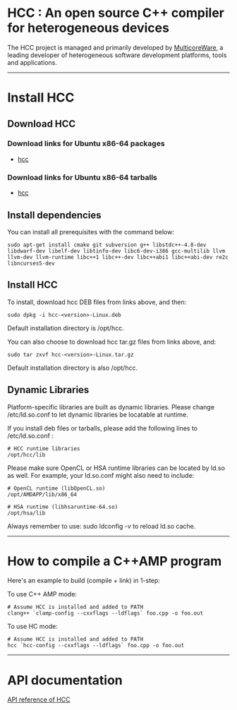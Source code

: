 # HCC : An open source C++ compiler for heterogeneous devices #
The HCC project is managed and primarily developed by [MulticoreWare](http://www.multicorewareinc.com/), a leading developer of heterogeneous software development platforms, tools and applications.  

****

# Install HCC #

## Download HCC ##

### Download links for Ubuntu x86-64 packages ###
- [hcc](https://bitbucket.org/multicoreware/cppamp-driver-ng/downloads/hcc-0.8.1549-ea9df54-27d8ed2-183de0b-Linux.deb)

### Download links for Ubuntu x86-64 tarballs ###
- [hcc](https://bitbucket.org/multicoreware/cppamp-driver-ng/downloads/hcc-0.8.1549-ea9df54-27d8ed2-183de0b-Linux.tar.gz)

## Install dependencies ##

You can install all prerequisites with the command below:
```
sudo apt-get install cmake git subversion g++ libstdc++-4.8-dev libdwarf-dev libelf-dev libtinfo-dev libc6-dev-i386 gcc-multilib llvm llvm-dev llvm-runtime libc++1 libc++-dev libc++abi1 libc++abi-dev re2c libncurses5-dev
```

## Install HCC ##

To install, download hcc DEB files from links above, and then:
```
sudo dpkg -i hcc-<version>-Linux.deb
```
Default installation directory is /opt/hcc.

You can also choose to download hcc tar.gz files from links above, and:

```
sudo tar zxvf hcc-<version>-Linux.tar.gz
```

Default installation directory is also /opt/hcc.

## Dynamic Libraries ##

Platform-specific libraries are built as dynamic libraries.  Please change /etc/ld.so.conf to let dynamic libraries be locatable at runtime.

If you install deb files or tarballs, please add the following lines to /etc/ld.so.conf :
```
# HCC runtime libraries
/opt/hcc/lib
```

Please make sure OpenCL or HSA runtime libraries can be located by ld.so as well.  For example, your ld.so.conf might also need to include:
```
# OpenCL runtime (libOpenCL.so)
/opt/AMDAPP/lib/x86_64

# HSA runtime (libhsaruntime-64.so)
/opt/hsa/lib
```

Always remember to use: sudo ldconfig -v to reload ld.so cache.

****

# How to compile a C++AMP program #

Here's an example to build (compile + link) in 1-step:

To use C++ AMP mode:
```
# Assume HCC is installed and added to PATH
clang++ `clamp-config --cxxflags --ldflags` foo.cpp -o foo.out
```

To use HC mode:
```
# Assume HCC is installed and added to PATH
hcc `hcc-config --cxxflags --ldflags` foo.cpp -o foo.out
```

****

# API documentation

[API reference of HCC](http://whchung.bitbucket.org)
